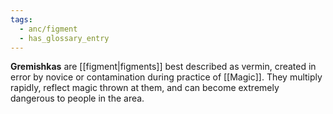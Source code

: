 ```yaml
---
tags:
  - anc/figment
  - has_glossary_entry
---
```


**Gremishkas** are [[figment|figments]] best described as vermin, created in error by novice or contamination during practice of [[Magic]]. They multiply rapidly, reflect magic thrown at them, and can become extremely dangerous to people in the area.